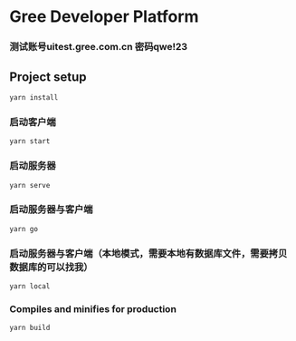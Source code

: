 # Gree Developer Platform

### 测试账号uitest.gree.com.cn 密码qwe!23

## Project setup
```
yarn install
```

### 启动客户端
```
yarn start
```

### 启动服务器
```
yarn serve
```

### 启动服务器与客户端
```
yarn go
```

### 启动服务器与客户端（本地模式，需要本地有数据库文件，需要拷贝数据库的可以找我）
```
yarn local
```

### Compiles and minifies for production
```
yarn build
```
